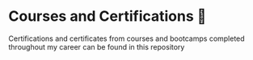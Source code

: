 # Courses and Certifications :page_with_curl:

Certifications and certificates from courses and bootcamps completed throughout my career can be found in this repository
